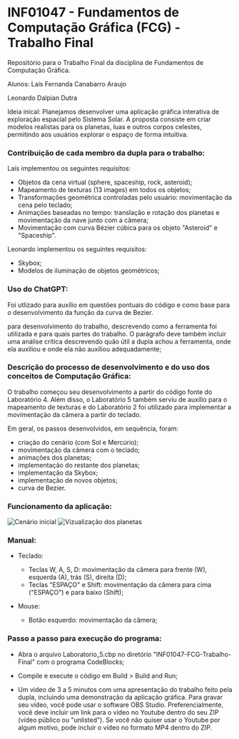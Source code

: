# INF01047 - Fundamentos de Computação Gráfica (FCG) - Trabalho Final
Repositório para o Trabalho Final da disciplina de Fundamentos de Computação Gráfica.

Alunos: 
Laís Fernanda Canabarro Araujo

Leonardo Dalpian Dutra

Ideia inical: Planejamos desenvolver uma aplicação gráfica interativa de exploração espacial pelo Sistema Solar. A proposta consiste em criar modelos realistas para os planetas, luas e outros corpos celestes, permitindo aos usuários explorar o espaço de forma intuitiva. 

### Contribuição de cada membro da dupla para o trabalho:

Laís implementou os seguintes requisitos:

  - Objetos da cena virtual (sphere, spaceship, rock, asteroid);
  - Mapeamento de texturas (13 images) em todos os objetos;
  - Transformações geométrica controladas pelo usuário: movimentação da cena pelo teclado;
  - Animações baseadas no tempo: translação e rotação dos planetas e movimentação da nave junto com a câmera;
  - Movimentação com curva Bézier cúbica para os objeto "Asteroid" e "Spaceship".

Leonardo implementou os seguintes requisitos:
  - Skybox;
  - Modelos de iluminação de objetos geométricos;

### Uso do ChatGPT: 
Foi utlizado para auxílio em questões pontuais do código e como base para o desenvolvimento da função da curva de Bezier.

 para desenvolvimento do trabalho, descrevendo como a ferramenta foi utilizada e para quais partes do trabalho. O parágrafo deve também incluir uma análise crítica descrevendo quão útil a dupla achou a ferramenta, onde ela auxiliou e onde ela não auxiliou adequadamente;

### Descrição do processo de desenvolvimento e do uso dos conceitos de Computação Gráfica:
O trabalho começou seu desenvolvimento a partir do código fonte do Laboratório 4. Além disso, o Laboratório 5 também serviu de auxílio para o mapeamento de texturas e do Laboratório 2 foi utilizado para implementar a movimentação da câmera a partir do teclado.

Em  geral, os passos desenvolvidos, em sequência, foram:
  - criação do cenário (com Sol e Mercúrio);
  - movimentação da câmera com o teclado;
  - animações dos planetas;
  - implementação do restante dos planetas;
  - implementação da Skybox;
  - implementação de novos objetos;
  - curva de Bezier.

### Funcionamento da aplicação:
![Cenário inicial](laiscanabarro/INF01047-FCG-Trabalho-Final/blob/main/imagens/cap1.png)
![Vizualização dos planetas](laiscanabarro/INF01047-FCG-Trabalho-Final/blob/main/imagens/cap1.png)
    
### Manual:
- Teclado:
  - Teclas W, A, S, D: movimentação da câmera para frente (W), esquerda (A), trás (S), direita (D);
  - Teclas "ESPAÇO" e Shift: movimentação da câmera para cima ("ESPAÇO") e para baixo (Shift);

- Mouse:
  -  Botão esquerdo: movimentação da câmera;

### Passo a passo para execução do programa:
- Abra o arquivo Laboratorio_5.cbp no diretório "INF01047-FCG-Trabalho-Final" com o programa CodeBlocks;
- Compile e execute o código em Build > Build and Run;
  
  

- Um vídeo de 3 a 5 minutos com uma apresentação do trabalho feito pela dupla, incluindo uma demonstração da aplicação gráfica. Para gravar seu vídeo, você pode usar o software OBS Studio. Preferencialmente, você deve incluir um link para o vídeo no Youtube dentro do seu ZIP (vídeo público ou "unlisted"). Se você não quiser usar o Youtube por algum motivo, pode incluir o vídeo no formato MP4 dentro do ZIP.
